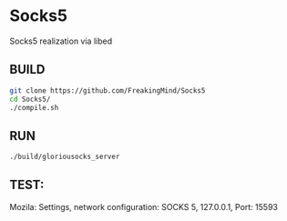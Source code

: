 # Socks5
Socks5 realization via libed

## BUILD
``` bash
git clone https://github.com/FreakingMind/Socks5
cd Socks5/
./compile.sh
```
## RUN
``` bash
./build/gloriousocks_server
```

## TEST:
Mozila: 
Settings, network configuration: SOCKS 5, 127.0.0.1, Port: 15593
